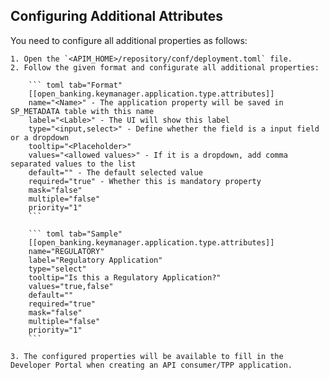 ## Configuring Additional Attributes

You need to configure all additional properties as follows:
 
    1. Open the `<APIM_HOME>/repository/conf/deployment.toml` file.
    2. Follow the given format and configurate all additional properties:
        
        ``` toml tab="Format"
        [[open_banking.keymanager.application.type.attributes]]
        name="<Name>" - The application property will be saved in SP_METADATA table with this name
        label="<Lable>" - The UI will show this label 
        type="<input,select>" - Define whether the field is a input field or a dropdown
        tooltip="<Placeholder>"
        values="<allowed values>" - If it is a dropdown, add comma separated values to the list
        default="" - The default selected value
        required="true" - Whether this is mandatory property
        mask="false"
        multiple="false"
        priority="1"
        ```
       
        ``` toml tab="Sample"
        [[open_banking.keymanager.application.type.attributes]]
        name="REGULATORY"
        label="Regulatory Application"
        type="select"
        tooltip="Is this a Regulatory Application?"
        values="true,false"
        default=""
        required="true"
        mask="false"
        multiple="false"
        priority="1"
        ```

    3. The configured properties will be available to fill in the Developer Portal when creating an API consumer/TPP application.
